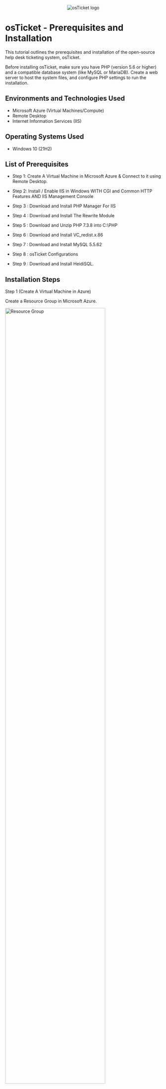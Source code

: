 <p align="center">
<img src="https://i.imgur.com/Clzj7Xs.png" alt="osTicket logo"/>
</p>

<h1>osTicket - Prerequisites and Installation</h1>
This tutorial outlines the prerequisites and installation of the open-source help desk ticketing system, osTicket.<br />


<p>
  
Before installing osTicket, make sure you have PHP (version 5.6 or higher) and a compatible database system (like MySQL or MariaDB). Create a web server to host the system files,  and configure PHP settings to run the installation.

</p>





<h2>Environments and Technologies Used</h2>

- Microsoft Azure (Virtual Machines/Compute)
- Remote Desktop
- Internet Information Services (IIS)

<h2>Operating Systems Used </h2>

- Windows 10</b> (21H2)

<h2>List of Prerequisites</h2>

- Step 1: Create A Virtual Machine in Microsoft Azure & Connect to it using Remote Desktop.
- Step 2: Install / Enable IIS in Windows WITH CGI and Common HTTP Features AND IIS Management Console

- Step 3 : Download and Install PHP Manager For IIS
- Step 4 : Download and Install The Rewrite Module 
- Step 5 : Download and Unzip PHP 7.3.8 into C:\PHP
- Step 6 : Download and Install VC_redist.x.86
- Step 7 : Download and Install MySQL 5.5.62 
- Step 8 : osTicket Configurations
- Step 9 : Download and Install HeidiSQL.


<h2>Installation Steps</h2>

<p>

Step 1
(Create A Virtual Machine in Azure)

Create a Resource Group in Microsoft Azure.

<img src="https://i.imgur.com/okNRsTh.png" height="80%" width="80%" alt="Resource Group"/>

<img src="https://i.imgur.com/2rCx3UJ.png" height="80%" width="80%" alt="Resource Group"/>

</p>

Then create a Windows 10 Virtual Machine (VM) with 2-4 Virtual CPUs, called VM-osticket to lay within that Resource Group. 
<p

<p>
<img src="https://i.imgur.com/gt5KhtC.png" height="80%" width="80%" alt="Disk Sanitization Steps"/>

<img src="https://i.imgur.com/SrWGqmq.png" height="80%" width="80%" alt="Disk Sanitization Steps"/>

<img src="https://i.imgur.com/AUxJMiN.png" height="80%" width="80%" alt="Disk Sanitization Steps"/>

<img src="https://i.imgur.com/91Rrl3j.png" height="80%" width="80%" alt="Disk Sanitization Steps"/>

<img src="https://i.imgur.com/uRcsqcl.png" height="80%" width="80%" alt="Disk Sanitization Steps"/>

</p>

Once we have created our Virtual machine, we would connect to it in Microsoft Remote Desktop using the Virtual Machines Public IP address. 

<p>


</p>
<br />

<p>
  
<img src="https://i.imgur.com/5EkKrFU.png" height="80%" width="80%" alt="Disk Sanitization Steps"/>

<img src="https://i.imgur.com/AByg8Xg.png" height="80%" width="80%" alt="Disk Sanitization Steps"/>

<img src="https://i.imgur.com/KOqJL2y.png" height="80%" width="80%" alt="Disk Sanitization Steps"/>

<img src="https://i.imgur.com/PNOWPnR.png" height="80%" width="80%" alt="Disk Sanitization Steps"/>

  
</p>



<p>
Step 2
  
Install / Enable IIS in Windows WITH CGI and Common HTTP Features AND IIS Management Console
</p>
<br />

<p>
  

  <img src="https://i.imgur.com/sHFV8lQ.png" height="80%" width="80%" alt="Disk Sanitization Steps"/>
  
  <img src="https://i.imgur.com/dMnDoBw.png" height="80%" width="80%" alt="Disk Sanitization Steps"/>
  

  <img src="https://i.imgur.com/Jd5foko.png" height="80%" width="80%" alt="Disk Sanitization Steps"/>

  <img src="https://i.imgur.com/vguSkT4.png" height="80%" width="80%" alt="Disk Sanitization Steps"/>

  <img src="https://i.imgur.com/4wsZeWB.png" height="80%" width="80%" alt="Disk Sanitization Steps"/>

  <img src="https://i.imgur.com/ZsC70EO.png" height="80%" width="80%" alt="Disk Sanitization Steps"/>

  <img src="https://i.imgur.com/NUB76Ff.png" height="80%" width="80%" alt="Disk Sanitization Steps"/>

  <img src="https://i.imgur.com/jlnx45f.png" height="80%" width="80%" alt="Disk Sanitization Steps"/>

  <img src="https://i.imgur.com/G6jC2fs.png" height="80%" width="80%" alt="Disk Sanitization Steps"/>
</p>



<p>
Step 3
  
Download and Install PHP Manager For IIS
</p>
<br />


<p>
<img src="https://i.imgur.com/rkkHvHK.png" height="80%" width="80%" alt="Disk Sanitization Steps"/>
</p>
<p>
  
Step 4: Download and Install The Rewrite Module 

</p>
<br />

<p>
<img src="https://i.imgur.com/geaxli9.png" height="80%" width="80%" alt="Disk Sanitization Steps"/>

<img src="https://i.imgur.com/u6mcpbg.png" height="80%" width="80%" alt="Disk Sanitization Steps"/>

<img src="https://i.imgur.com/ZYKRPUQ.png" height="80%" width="80%" alt="Disk Sanitization Steps"/>

<p>
Create a New PHP File on the C:\PHP
</p>


<img src="https://i.imgur.com/77nfLGF.png" height="80%" width="80%" alt="Disk Sanitization Steps"/>

<img src="https://i.imgur.com/snXkw4j.png" height="80%" width="80%" alt="Disk Sanitization Steps"/>

</p>

<p>
Step 5
  
Download and Unzip PHP 7.3.8 into C:\PHP
</p>
<br />


<p>
  
<img src="https://i.imgur.com/7JPbHmn.png" height="80%" width="80%" alt="Disk Sanitization Steps"/>

<img src="https://i.imgur.com/saEWoXX.png" height="80%" width="80%" alt="Disk Sanitization Steps"/>

<img src="https://i.imgur.com/RoVgulS.png" height="80%" width="80%" alt="Disk Sanitization Steps"/>

</p>

<p>
Step 6
  
Download and Install VC_redist.x.86
</p>
<p>

  <img src="https://i.imgur.com/JQNMhf7.png" height="80%" width="80%" alt="Disk Sanitization Steps"/>

  <img src="https://i.imgur.com/mLBOBe1.png" height="80%" width="80%" alt="Disk Sanitization Steps"/>
  
Step 7
  
Download and Install MySQL 5.5.62 
</p>

<img src="https://i.imgur.com/horNyBU.png" height="80%" width="80%" alt="Disk Sanitization Steps"/>

<img src="https://i.imgur.com/NdckPlk.png" height="80%" width="80%" alt="Disk Sanitization Steps"/>

<img src="https://i.imgur.com/tFXz1RU.png" height="80%" width="80%" alt="Disk Sanitization Steps"/>

<img src="https://i.imgur.com/h1FnaAA.png" height="80%" width="80%" alt="Disk Sanitization Steps"/>

<img src="https://i.imgur.com/8S3kcz0.png" height="80%" width="80%" alt="Disk Sanitization Steps"/>

<img src="https://i.imgur.com/YZlVoFP.png" height="80%" width="80%" alt="Disk Sanitization Steps"/>

<p>
Step 8
  
Configurations
</p>

<p>
  
Open IIS as an Admin
  
<img src="https://i.imgur.com/W5e0Wok.png" height="80%" width="80%" alt="Disk Sanitization Steps"/>

Register PHP from within IIS

<img src="https://i.imgur.com/QZlGC2w.png" height="80%" width="80%" alt="Disk Sanitization Steps"/>

Reload IIS (Open IIS, Stop and Start the server)

Download and Install osTicket v1.15.8
Extract and copy “upload” folder to c:\inetpub\wwwroot
Within c:\inetpub\wwwroot, Rename “upload” to “osTicket”

<img src="https://i.imgur.com/swsDAje.png" height="80%" width="80%" alt="Disk Sanitization Steps"/>


<img src="https://i.imgur.com/XpCzeFx.png" height="80%" width="80%" alt="Disk Sanitization Steps"/>

Reload IIS (Open IIS, Stop and Start the server)

Go to sites -> Default -> osTicket
On the right, click “Browse *:80”

<img src="https://i.imgur.com/stOR9p5.png" height="80%" width="80%" alt="Disk Sanitization Steps"/>

<img src="https://i.imgur.com/eQPw7F5.png" height="80%" width="80%" alt="Disk Sanitization Steps"/>

<img src="https://i.imgur.com/zQKKaGE.png" height="80%" width="80%" alt="Disk Sanitization Steps"/>

Note that some extensions are not enabled
Go back to IIS, sites -> Default -> osTicket
Double-click PHP Manager
Click “Enable or disable an extension”

Enable: php_imap.dll

Enable: php_intl.dll

Enable: php_opcache.dll


<img src="https://i.imgur.com/bjCbDKi.png" height="80%" width="80%" alt="Disk Sanitization Steps"/>

<img src="https://i.imgur.com/BUG46lv.png" height="80%" width="80%" alt="Disk Sanitization Steps"/>



Refresh the osTicket site in your browse, observe the changes

Rename: ost-config.php
From: C:\inetpub\wwwroot\osTicket\include\ost-sampleconfig.php
To: C:\inetpub\wwwroot\osTicket\include\ost-config.php

<img src="https://i.imgur.com/rxuLJ4J.png" height="80%" width="80%" alt="Disk Sanitization Steps"/>


Assign Permissions: ost-config.php

Disable inheritance -> Remove All

New Permissions -> Everyone -> All

<img src="https://i.imgur.com/M006OTS.png" height="80%" width="80%" alt="Disk Sanitization Steps"/>

<img src="https://i.imgur.com/kTXeWTX.png" height="80%" width="80%" alt="Disk Sanitization Steps"/>

<img src="https://i.imgur.com/OSPt1Rr.png" height="80%" width="80%" alt="Disk Sanitization Steps"/>

<img src="https://i.imgur.com/wfWcyhD.png" height="80%" width="80%" alt="Disk Sanitization Steps"/>


<img src="https://i.imgur.com/XLPFmW7.png" height="80%" width="80%" alt="Disk Sanitization Steps"/>

<img src="https://i.imgur.com/mhzZv6j.png" height="80%" width="80%" alt="Disk Sanitization Steps"/>


Continue Setting up osTicket in the browser (click Continue)

<img src="https://i.imgur.com/lrCWDsn.png" height="80%" width="80%" alt="Disk Sanitization Steps"/>

<img src="https://i.imgur.com/fuwho9h.png" height="80%" width="80%" alt="Disk Sanitization Steps"/>


</p>


<p>
Step 9
  
Download and Install HeidiSQL.
</p>

<img src="https://i.imgur.com/T5jmOgB.png" height="80%" width="80%" alt="Disk Sanitization Steps"/>

<img src="https://i.imgur.com/3UuIlq4.png" height="80%" width="80%" alt="Disk Sanitization Steps"/>

<img src="https://i.imgur.com/Cl2sL2v.png" height="80%" width="80%" alt="Disk Sanitization Steps"/>

<img src="https://i.imgur.com/L9Fdjq4.png" height="80%" width="80%" alt="Disk Sanitization Steps"/>


<p>
Open Heidi SQL - Create a new session,

Connect to the session - Create a database called “osTicket”



<img src="https://i.imgur.com/XBxg9ca.png" height="80%" width="80%" alt="Disk Sanitization Steps"/>


<img src="https://i.imgur.com/Ex7HxA6.png" height="80%" width="80%" alt="Disk Sanitization Steps"/>



<img src="https://i.imgur.com/TwFu3PF.png" height="80%" width="80%" alt="Disk Sanitization Steps"/>


Continue Setting up osticket in the browser

<img src="https://i.imgur.com/8QmTNpJ.png" height="80%" width="80%" alt="Disk Sanitization Steps"/>

MySQL Database: osTicket


MySQL Username: root


MySQL Password: Password1


Click “Install Now!”

</p>


<p>

  
Congratulations, hopefully it is installed with no errors!


<img src="https://i.imgur.com/QQzKat7.png" height="80%" width="80%" alt="Disk Sanitization Steps"/>

Help desk login page

<img src="https://i.imgur.com/Z2k4kUr.jpg" height="80%" width="80%" alt="Disk Sanitization Steps"/>


End Users osTicket URL


<img src="https://i.imgur.com/hUzndJp.png" height="80%" width="80%" alt="Disk Sanitization Steps"/>

</p>

<br />
